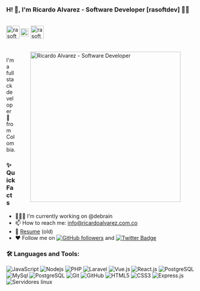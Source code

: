 ### H! 👋, I'm Ricardo Alvarez - Software Developer [rasoftdev] 👨‍💻

<br/>

<div style="display:flex; align-items:center">

<a href="https://instagram.com/rasoftdev">
  <img align="left" alt="rasoftdev | Instagram" width="35px" src="https://assets.stickpng.com/thumbs/580b57fcd9996e24bc43c53e.png" />
</a>

<a href="https://www.linkedin.com/in/yoricardoalvarez/">
  <img align="left" style="margin-right:5px" alt="Ricardo Alvarez Linkedin" width="22px" src="https://cdn-icons-png.flaticon.com/512/174/174857.png" />
</a>

<a href="https://twitter.com/rasoftdev">
  <img align="left" alt="rasoftdev | Twitter" width="35px" src="https://assets.stickpng.com/thumbs/580b57fcd9996e24bc43c53e.png" />
</a>

</div>

<br />
<br/>

  <img align="right" height="400px" style="margin-right:40px; margin-left:40px" alt="Ricardo Alvarez - Software Developer" src="https://ricardoalvarez.com.co/assets/images/site/logo.png" />
<p>
I'm a full stack developer 🚀 from Colombia.
<br/>

  
### ✨ Quick Facts

-   👨🏽‍💻 I’m currently working on @debrain
-   📫 How to reach me: info@ricardoalvarez.com.co
-   📝 [Resume](https://drive.google.com/file/d/133DORKs_g-qGfoibV_JtRnGq-9iGkq-p/view?usp=sharing) (old)
-   ♥ Follow me on [![GitHub followers](https://img.shields.io/github/followers/rasoftdev?label=Follow&style=social)](https://github.com/rasoftdev/?tab=follow) and [![Twitter Badge](https://img.shields.io/badge/-@rasoftdev-1ca0f1?style=flat-square&labelColor=1ca0f1&logo=twitter&logoColor=white&link=https://twitter.com/rasoftdev)](https://twitter.com/aman_atg)

### 🛠️ Languages and Tools:

![JavaScript](https://img.shields.io/badge/-JavaScript-black?style=flat-square&logo=javascript)
![Nodejs](https://img.shields.io/badge/-Nodejs-black?style=flat-square&logo=Node.js)
![PHP](https://img.shields.io/badge/-PHP-black?style=flat-square&logo=PHP)
![Laravel](https://img.shields.io/badge/-Laravel-black?style=flat-square&logo=Laravel)
![Vue.js](https://img.shields.io/badge/-Vue.js-black?style=flat-square&logo=Vue.js)
![React.js](https://img.shields.io/badge/-React-black?style=flat-square&logo=React)
![PostgreSQL](https://img.shields.io/badge/-PostgreSQL-black?style=flat-square&logo=PostgreSQL)
![MySql](https://img.shields.io/badge/-MySql-black?style=flat-square&logo=mysql)
![PostgreSQL](https://img.shields.io/badge/-PostgreSQL-black?style=flat-square&logo=PostgreSQL)
![Git](https://img.shields.io/badge/-Git-black?style=flat-square&logo=git)
![GitHub](https://img.shields.io/badge/-GitHub-black?style=flat-square&logo=github)
![HTML5](https://img.shields.io/badge/-HTML5-black?style=flat-square&logo=html5&logoColor=white)
![CSS3](https://img.shields.io/badge/-CSS3-black?style=flat-square&logo=css3)
![Express.js](https://img.shields.io/badge/-Express-black?style=flat-square&logo=expressjs)
![Servidores linux](https://img.shields.io/badge/-linux-black?style=flat-square&logo=linux)
